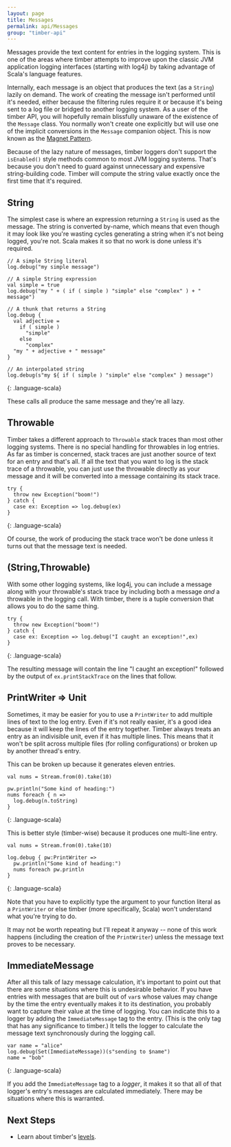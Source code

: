 ```yaml
---
layout: page
title: Messages
permalink: api/Messages
group: "timber-api"
---
```


Messages provide the text content for entries in the logging system. This is one of the areas where timber attempts
to improve upon the classic JVM application logging interfaces (starting with log4j) by taking advantage of
Scala's language features.

Internally, each message is an object that produces the text (as a `String`) lazily on demand.  The work of creating
the message isn't performed until it's needed, either because the filtering rules require it or because it's being
sent to a log file or bridged to another logging system.  As a user of the timber API, you will hopefully remain
blissfully unaware of the existence of the `Message` class. You normally won't create one explicitly but will use
one of the implicit conversions in the `Message` companion object.  This is now known as the
[Magnet Pattern](http://spray.io/blog/2012-12-13-the-magnet-pattern/).

Because of the lazy nature of messages, timber loggers don't support the `isEnabled()` style methods common to most
JVM logging systems.  That's because you don't need to guard against unnecessary and expensive string-building code.
Timber will compute the string value exactly once the first time that it's required.

## String

The simplest case is where an expression returning a `String` is used as the message.  The string is converted by-name,
which means that even though it may look like you're wasting cycles generating a string when it's not being logged,
you're not.  Scala makes it so that no work is done unless it's required.

~~~~
// A simple String literal
log.debug("my simple message")

// A simple String expression
val simple = true
log.debug("my " + ( if ( simple ) "simple" else "complex" ) + " message")

// A thunk that returns a String
log.debug {
  val adjective =
    if ( simple )
      "simple"
    else
      "complex"
  "my " + adjective + " message"
}

// An interpolated string
log.debug(s"my ${ if ( simple ) "simple" else "complex" } message")
~~~~
{: .language-scala}

These calls all produce the same message and they're all lazy.

## Throwable

Timber takes a different approach to `Throwable` stack traces than most other logging systems.  There is no special
handling for throwables in log entries.  As far as timber is concerned, stack traces are just another source of text
for an entry and that's all.  If all the text that you want to log is the stack trace of a throwable, you can just use
the throwable directly as your message and it will be converted into a message containing its stack trace.

~~~~
try {
  throw new Exception("boom!")
} catch {
  case ex: Exception => log.debug(ex)
}
~~~~
{: .language-scala}

Of course, the work of producing the stack trace won't be done unless it turns out that the message text is needed.

## (String,Throwable)

With some other logging systems, like log4j, you can include a message along with your throwable's stack trace by
including both a message _and_ a throwable in the logging call.  With timber, there is a tuple conversion that allows
you to do the same thing.

~~~~
try {
  throw new Exception("boom!")
} catch {
  case ex: Exception => log.debug("I caught an exception!",ex)
}
~~~~
{: .language-scala}

The resulting message will contain the line "I caught an exception!" followed by the output of `ex.printStackTrace`
on the lines that follow.

## PrintWriter => Unit

Sometimes, it may be easier for you to use a `PrintWriter` to add multiple lines of text to the log entry. Even if
it's not really easier, it's a good idea because it will keep the lines of the entry together. Timber always treats
an entry as an indivisible unit, even if it has multiple lines.  This means that it won't be split across multiple
files (for rolling configurations) or broken up by another thread's entry.

This can be broken up because it generates eleven entries.

~~~~
val nums = Stream.from(0).take(10)

pw.println("Some kind of heading:")
nums foreach { n =>
  log.debug(n.toString)
}
~~~~
{: .language-scala}

This is better style (timber-wise) because it produces one multi-line entry.

~~~~
val nums = Stream.from(0).take(10)

log.debug { pw:PrintWriter =>
  pw.println("Some kind of heading:")
  nums foreach pw.println
}
~~~~
{: .language-scala}


Note that you have to explicitly type the argument to your function literal as a `PrintWriter` or else timber (more
specifically, Scala) won't understand what you're trying to do.

It may not be worth repeating but I'll repeat it anyway -- none of this work happens (including the creation of the
`PrintWriter`) unless the message text proves to be necessary.

## ImmediateMessage

After all this talk of lazy message calculation, it's important to point out that there are some situations where this
is undesirable behavior. If you have entries with messages that are built out of `var`s whose values may change by
the time the entry eventually makes it to its destination, you probably want to capture their value at the time of
logging. You can indicate this to a logger by adding the `ImmediateMessage` tag to the entry. (This is the only
tag that has any significance to timber.)  It tells the logger to calculate the message text synchronously during the
logging call.

~~~~
var name = "alice"
log.debug(Set(ImmediateMessage))(s"sending to $name")
name = "bob"
~~~~
{: .language-scala}

If you add the `ImmediateMessage` tag to a _logger_, it makes it so that all of that logger's entry's messages are
calculated immediately.  There may be situations where this is warranted.

## Next Steps

* Learn about timber's [levels](Levels).
